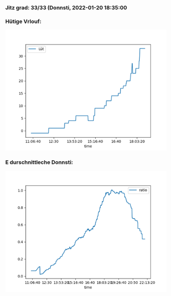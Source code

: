 ### Jitz grad: 33/33 (Donnsti, 2022-01-20 18:35:00

### Hütige Vrlouf:
![Graph](Today.png)

### E durschnittleche Donnsti:
![Graph](Donnsti.png)